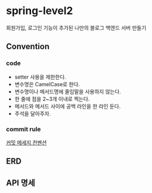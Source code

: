 # spring-level2
회원가입, 로그인 기능이 추가된 나만의 블로그 백엔드 서버 만들기

## Convention
### code
- setter 사용을 제한한다.
- 변수명은 CamelCase로 한다.
- 변수명이나 메서드명에 줄임말을 사용하지 않는다.
- 한 줄에 점을 2~3개 이내로 찍는다.
- 메서드와 메서드 사이에 공백 라인을 한 라인 둔다.
- 주석을 달아주자.

### commit rule
[커밋 메세지 컨벤션](https://velog.io/@archivvonjang/Git-Commit-Message-Convention)

## ERD

## API 명세
